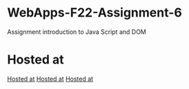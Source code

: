 # WebApps-F22-Assignment-6
Assignment introduction to Java Script and DOM
# Hosted at
[Hosted at](https://44-563-web-apps-f22.github.io/44563-webapps-assignment-6-venkataramireddyyarram/musician.html)
[Hosted at](https://44-563-web-apps-f22.github.io/44563-webapps-assignment-6-venkataramireddyyarram/discount.html)
[Hosted at](https://44-563-web-apps-f22.github.io/44563-webapps-assignment-6-venkataramireddyyarram/vacation.html)